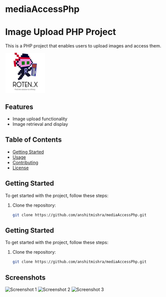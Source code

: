 # mediaAccessPhp

# Image Upload PHP Project

This is a PHP project that enables users to upload images and access them.

![Project Logo](images/test.png)

## Features

- Image upload functionality
- Image retrieval and display

## Table of Contents

- [Getting Started](#getting-started)
- [Usage](#usage)
- [Contributing](#contributing)
- [License](#license)


## Getting Started

To get started with the project, follow these steps:

1. Clone the repository:

   ```bash
   git clone https://github.com/anshitmishra/mediaAccessPhp.git


## Getting Started

To get started with the project, follow these steps:

1. Clone the repository:

   ```bash
   git clone https://github.com/anshitmishra/mediaAccessPhp.git


## Screenshots

![Screenshot 1](images/s1.png)
![Screenshot 2](images/s2.png)
![Screenshot 3](images/s3.png)
